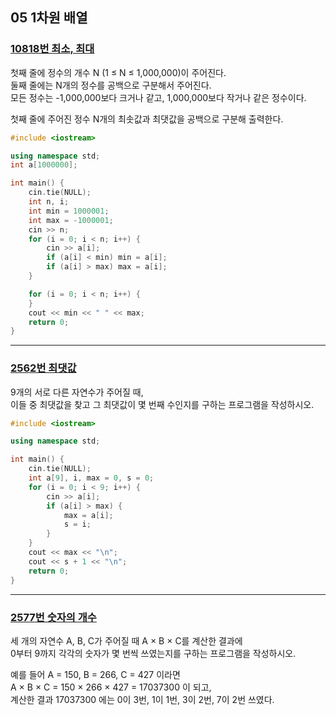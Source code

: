 ## 05 1차원 배열

### [10818번 최소, 최대](https://www.acmicpc.net/problem/10818)

첫째 줄에 정수의 개수 N (1 ≤ N ≤ 1,000,000)이 주어진다.  
둘째 줄에는 N개의 정수를 공백으로 구분해서 주어진다.  
모든 정수는 -1,000,000보다 크거나 같고, 1,000,000보다 작거나 같은 정수이다.

첫째 줄에 주어진 정수 N개의 최솟값과 최댓값을 공백으로 구분해 출력한다.

```cpp
#include <iostream>

using namespace std;
int a[1000000];

int main() {
    cin.tie(NULL);
    int n, i;
    int min = 1000001;
    int max = -1000001;
    cin >> n;
    for (i = 0; i < n; i++) {
        cin >> a[i];
        if (a[i] < min) min = a[i];
        if (a[i] > max) max = a[i];
    }

    for (i = 0; i < n; i++) {
    }
    cout << min << " " << max;
    return 0;
}
```

---

### [2562번 최댓값](https://www.acmicpc.net/problem/2562)

9개의 서로 다른 자연수가 주어질 때,  
이들 중 최댓값을 찾고 그 최댓값이 몇 번째 수인지를 구하는 프로그램을 작성하시오.

```cpp
#include <iostream>

using namespace std;

int main() {
    cin.tie(NULL);
    int a[9], i, max = 0, s = 0;
    for (i = 0; i < 9; i++) {
        cin >> a[i];
        if (a[i] > max) {
            max = a[i];
            s = i;
        }
    }
    cout << max << "\n";
    cout << s + 1 << "\n";
    return 0;
}
```

---

### [2577번 숫자의 개수](https://www.acmicpc.net/problem/2577)

세 개의 자연수 A, B, C가 주어질 때 A × B × C를 계산한 결과에  
0부터 9까지 각각의 숫자가 몇 번씩 쓰였는지를 구하는 프로그램을 작성하시오.

예를 들어 A = 150, B = 266, C = 427 이라면  
A × B × C = 150 × 266 × 427 = 17037300 이 되고,  
계산한 결과 17037300 에는 0이 3번, 1이 1번, 3이 2번, 7이 2번 쓰였다.

```cpp

```

